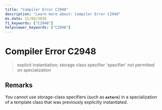```yaml
---
title: "Compiler Error C2948"
description: "Learn more about: Compiler Error C2948"
ms.date: 11/04/2016
f1_keywords: ["C2948"]
helpviewer_keywords: ["C2948"]
---
```

# Compiler Error C2948

> explicit instantiation; storage class specifier 'specifier' not permitted on specialization

## Remarks

You cannot use storage-class specifiers (such as **`extern`**) in a specialization of a template class that was previously explicitly instantiated.
